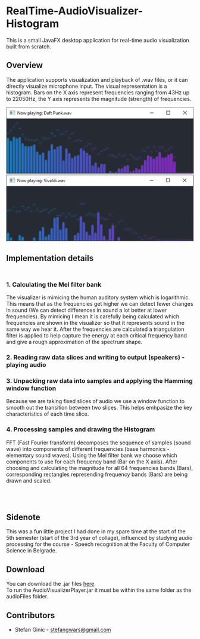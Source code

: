 # RealTime-AudioVisualizer-Histogram
This is a small JavaFX desktop application for real-time audio visualization built from scratch.

## Overview
The application supports visualization and playback of .wav files, or it can directly visualize microphone input. The visual representation is a histogram. Bars on the X axis represent frequencies ranging from 43Hz up to 22050Hz, the Y axis represents the magnitude (strength) of frequencies.

![Alt text](images/pic1.png?raw=true "")
![Alt text](images/pic2.png?raw=true "")

## Implementation details<br><br>
### 1. Calculating the Mel filter bank
The visualizer is mimicing the human auditory system which is logarithmic. This means that as the frequencies get higher we can detect fewer changes in sound (We can detect differences in sound a lot better at lower frequencies). By mimicing I mean it is carefully being calculated which frequencies are shown in the visualizer so that it represents sound in the same way we hear it. After the frequencies are calculated a triangulation filter is applied to help capture the energy at each critical frequency band and give a rough approximation of the spectrum shape.

### 2. Reading raw data slices and writing to output (speakers) - playing audio
### 3. Unpacking raw data into samples and applying the Hamming window function
Because we are taking fixed slices of audio we use a window function to smooth out the transition between two slices. This helps emhpasize the key characteristics of each time slice.
### 4. Processing samples and drawing the Histogram
FFT (Fast Fourier transform) decomposes the sequence of samples (sound wave) into components of different frequencies (base harmonics - elementary sound waves). Using the Mel filter bank we choose which components to use for each frequency band (Bar on the X axis). After choosing and calculating the magnitude for all 64 frequencies bands (Bars), corresponding rectangles represending frequency bands (Bars) are being drawn and scaled.

<br><br>
## Sidenote
This was a fun little project I had done in my spare time at the start of the 5th semester (start of the 3rd year of collage), influenced by studying audio processing for the course - Speech recognition at the Faculty of Computer Science in Belgrade.

## Download
You can download the .jar files [here](downloads).<br>
To run the AudioVisualizerPlayer.jar it must be within the same folder as the audioFiles folder.

## Contributors
- Stefan Ginic - <stefangwars@gmail.com>
